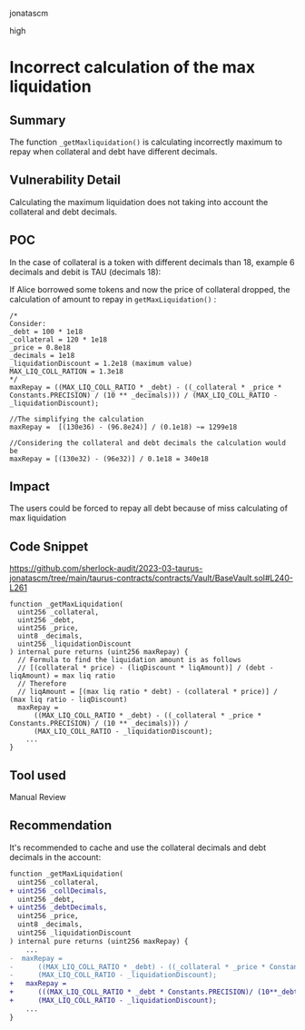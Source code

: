 jonatascm

high

# Incorrect calculation of the max liquidation

## Summary

The function  `_getMaxliquidation()` is calculating incorrectly maximum to repay when collateral and debt have different decimals.

## Vulnerability Detail

Calculating the maximum liquidation does not taking into account the collateral and debt decimals.

## POC

In the case of collateral is a token with different decimals than 18, example 6 decimals and debit is TAU (decimals 18):

If Alice borrowed some tokens and now the price of collateral dropped, the calculation of amount to repay in `getMaxLiquidation()` :

```solidity
/*
Consider:
_debt = 100 * 1e18
_collateral = 120 * 1e18
_price = 0.8e18
_decimals = 1e18
_liquidationDiscount = 1.2e18 (maximum value)
MAX_LIQ_COLL_RATION = 1.3e18
*/
maxRepay = ((MAX_LIQ_COLL_RATIO * _debt) - ((_collateral * _price * Constants.PRECISION) / (10 ** _decimals))) / (MAX_LIQ_COLL_RATIO - _liquidationDiscount);

//The simplifying the calculation
maxRepay =  [(130e36) - (96.8e24)] / (0.1e18) ~= 1299e18

//Considering the collateral and debt decimals the calculation would be
maxRepay = [(130e32) - (96e32)] / 0.1e18 = 340e18 
```

## Impact

The users could be forced to repay all debt because of miss calculating of max liquidation

## Code Snippet

https://github.com/sherlock-audit/2023-03-taurus-jonatascm/tree/main/taurus-contracts/contracts/Vault/BaseVault.sol#L240-L261

```solidity
function _getMaxLiquidation(
  uint256 _collateral,
  uint256 _debt,
  uint256 _price,
  uint8 _decimals,
  uint256 _liquidationDiscount
) internal pure returns (uint256 maxRepay) {
  // Formula to find the liquidation amount is as follows
  // [(collateral * price) - (liqDiscount * liqAmount)] / (debt - liqAmount) = max liq ratio
  // Therefore
  // liqAmount = [(max liq ratio * debt) - (collateral * price)] / (max liq ratio - liqDiscount)
  maxRepay =
      ((MAX_LIQ_COLL_RATIO * _debt) - ((_collateral * _price * Constants.PRECISION) / (10 ** _decimals))) /
      (MAX_LIQ_COLL_RATIO - _liquidationDiscount);
	...
}
```

## Tool used

Manual Review

## Recommendation

It's recommended to cache and use the collateral decimals and debt decimals in the account:

```diff
function _getMaxLiquidation(
  uint256 _collateral,
+ uint256 _collDecimals,
  uint256 _debt,
+ uint256 _debtDecimals,
  uint256 _price,
  uint8 _decimals,
  uint256 _liquidationDiscount
) internal pure returns (uint256 maxRepay) {
	...
-  maxRepay =
-      ((MAX_LIQ_COLL_RATIO * _debt) - ((_collateral * _price * Constants.PRECISION) / (10 ** _decimals))) /
-      (MAX_LIQ_COLL_RATIO - _liquidationDiscount);
+	maxRepay =
+      (((MAX_LIQ_COLL_RATIO * _debt * Constants.PRECISION)/ (10**_debtDecimals)) - ((_collateral * _price * Constants.PRECISION * Constants.PRECISION) / (10 ** _decimals * 10 ** _collDecimals))) /
+      (MAX_LIQ_COLL_RATIO - _liquidationDiscount);
	...
}
```